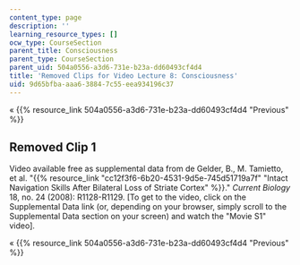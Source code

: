 ```yaml
---
content_type: page
description: ''
learning_resource_types: []
ocw_type: CourseSection
parent_title: Consciousness
parent_type: CourseSection
parent_uid: 504a0556-a3d6-731e-b23a-dd60493cf4d4
title: 'Removed Clips for Video Lecture 8: Consciousness'
uid: 9d65bfba-aaa6-3884-7c55-eea934196c37
---
```


« {{% resource_link 504a0556-a3d6-731e-b23a-dd60493cf4d4 "Previous" %}}

Removed Clip 1
--------------

Video available free as supplemental data from de Gelder, B., M. Tamietto, et al. "{{% resource_link "cc12f3f6-6b20-4531-9d5e-745d51719a7f" "Intact Navigation Skills After Bilateral Loss of Striate Cortex" %}}." _Current Biology_ 18, no. 24 (2008): R1128-R1129. \[To get to the video, click on the Supplemental Data link (or, depending on your browser, simply scroll to the Supplemental Data section on your screen) and watch the "Movie S1" video\].

« {{% resource_link 504a0556-a3d6-731e-b23a-dd60493cf4d4 "Previous" %}}
